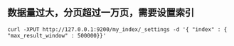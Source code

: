 ## 数据量过大，分页超过一万页，需要设置索引
````
curl -XPUT http://127.0.0.1:9200/my_index/_settings -d '{ "index" : { "max_result_window" : 500000}}'
````